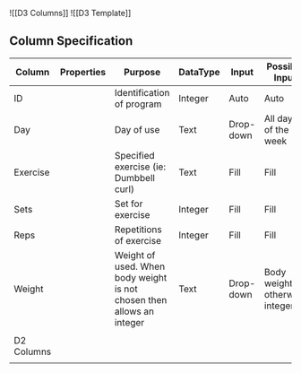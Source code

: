 ![[D3 Columns]]
![[D3 Template]]

Column Specification
---

| **Column** | Properties | Purpose                                                               | DataType | Input     | Possible Input                 |
| ---------- | ---------- | --------------------------------------------------------------------- | -------- | --------- | ------------------------------ |
| ID         |            | Identification of program                                             | Integer  | Auto      | Auto                           |
| Day        |            | Day of use                                                            | Text     | Drop-down | All days of the week           |
| Exercise   |            | Specified exercise (ie: Dumbbell curl)                                | Text     | Fill      | Fill                           |
| Sets       |            | Set for exercise                                                      | Integer  | Fill      | Fill                           |
| Reps       |            | Repetitions of exercise                                               | Integer  | Fill      | Fill                           |
| Weight     |            | Weight of used. When body weight is not chosen then allows an integer | Text     | Drop-down | Body weight, otherwise integer |
|            |            |                                                                       |          |           |                                |
| D2 Columns |            |                                                                       |          |           |                                |
|            |            |                                                                       |          |           |                                |

